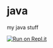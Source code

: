 # java
my java stuff

[![Run on Repl.it](https://repl.it/badge/github/kaustubh-karthik/java)](https://repl.it/github/kaustubh-karthik/java)